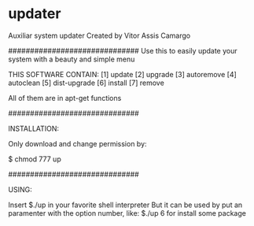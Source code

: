# updater
Auxiliar system updater
Created by Vitor Assis Camargo

##############################
Use this to easily update your system with a beauty and simple menu

THIS SOFTWARE CONTAIN: 
 [1] update
 [2] upgrade
 [3] autoremove
 [4] autoclean
 [5] dist-upgrade
 [6] install
 [7] remove

All of them are in apt-get functions

##############################

INSTALLATION:

Only download and change permission by:
  
  $ chmod 777 up
  
##############################

USING:

Insert $./up in your favorite shell interpreter
But it can be used by put an paramenter with 
the option number, like: $./up 6 for install some package
